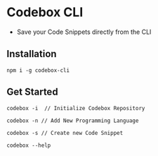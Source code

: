 # Codebox CLI
- Save your Code Snippets directly from the CLI

## Installation
```
npm i -g codebox-cli
```

## Get Started
```
codebox -i  // Initialize Codebox Repository

codebox -n // Add New Programming Language

codebox -s // Create new Code Snippet

codebox --help
```